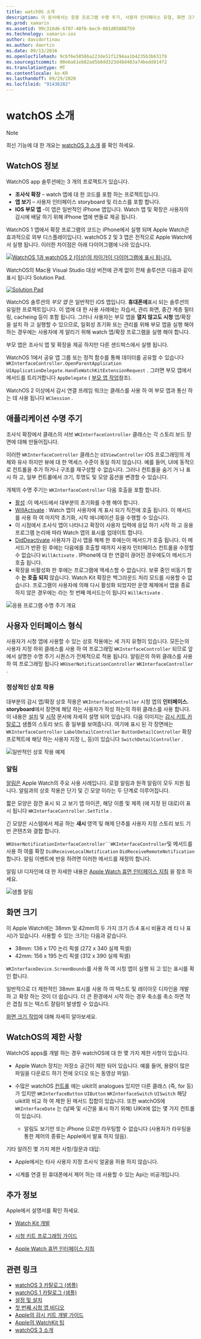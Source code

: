 ```yaml
---
title: watchOS 소개
description: 이 문서에서는 응용 프로그램 수명 주기, 사용자 인터페이스 유형, 화면 크기, 제한 사항 등에 대해 설명 하는 watchOS의 개요를 제공 합니다.
ms.prod: xamarin
ms.assetid: 99c316d6-6707-40f6-bec9-801d05888759
ms.technology: xamarin-ios
author: davidortinau
ms.author: daortin
ms.date: 09/13/2016
ms.openlocfilehash: 9cbf6e58586a223de51f1294aa1b4235b3b631f8
ms.sourcegitcommit: 00e6a61eb82ad5b0dd323d48d483a74bedd814f2
ms.translationtype: MT
ms.contentlocale: ko-KR
ms.lasthandoff: 09/29/2020
ms.locfileid: "91436282"
---
```

# <a name="introduction-to-watchos"></a>watchOS 소개

> [!NOTE]
> 최신 기능에 대 한 개요는 [watchOS 3 소개](~/ios/watchos/platform/introduction-to-watchos3/index.md) 를 확인 하세요.

## <a name="about-watchos"></a>WatchOS 정보

WatchOS app 솔루션에는 3 개의 프로젝트가 있습니다.

- **조사식 확장** – watch 앱에 대 한 코드를 포함 하는 프로젝트입니다.
- **앱 보기** – 사용자 인터페이스 storyboard 및 리소스를 포함 합니다.
- **IOS 부모 앱** -이 앱은 일반적인 iPhone 앱입니다. Watch 앱 및 확장은 사용자의 감시에 배달 하기 위해 iPhone 앱에 번들로 제공 됩니다.

WatchOS 1 앱에서 확장 프로그램의 코드는 iPhone에서 실행 되며 Apple Watch은 효과적으로 외부 디스플레이입니다. watchOS 2 및 3 앱은 전적으로 Apple Watch에서 실행 됩니다. 이러한 차이점은 아래 다이어그램에 나와 있습니다.

[![WatchOS 1과 watchOS 2 (이상)의 차이가이 다이어그램에 표시 됩니다.](intro-to-watchos-images/arch-sml.png)](intro-to-watchos-images/arch.png#lightbox)

WatchOS의 Mac용 Visual Studio 대상 버전에 관계 없이 전체 솔루션은 다음과 같이 표시 됩니다 Solution Pad.

[![Solution Pad](intro-to-watchos-images/projectstructure-sml.png)](intro-to-watchos-images/projectstructure.png#lightbox)

WatchOS 솔루션의 *부모 앱* 은 일반적인 iOS 앱입니다. **휴대폰에**표시 되는 솔루션의 유일한 프로젝트입니다. 이 앱에 대 한 사용 사례에는 자습서, 관리 화면, 중간 계층 필터링, cacheing 등이 포함 됩니다. 그러나 사용자는 부모 앱을 **열지 않고도 시청** 앱/확장을 설치 하 고 실행할 수 있으므로, 일회성 초기화 또는 관리를 위해 부모 앱을 실행 해야 하는 경우에는 사용자에 게 알리기 위해 watch 앱/확장 프로그램을 실행 해야 합니다.

부모 앱은 조사식 앱 및 확장을 제공 하지만 다른 샌드박스에서 실행 됩니다.

WatchOS 1에서 공유 앱 그룹 또는 정적 함수를 통해 데이터를 공유할 수 있습니다 `WKInterfaceController.OpenParentApplication` `UIApplicationDelegate.HandleWatchKitExtensionRequest` . 그러면 부모 앱에서 메서드를 트리거합니다 `AppDelegate` ( [부모 앱 작업](~/ios/watchos/app-fundamentals/parent-app.md)참조).

WatchOS 2 이상에서 감시 연결 프레임 워크는 클래스를 사용 하 여 부모 앱과 통신 하는 데 사용 됩니다 `WCSession` .

## <a name="application-lifecycle"></a>애플리케이션 수명 주기

조사식 확장에서 클래스의 서브 `WKInterfaceController` 클래스는 각 스토리 보드 장면에 대해 만들어집니다.

이러한 `WKInterfaceController` 클래스는 `UIViewController` iOS 프로그래밍의 개체와 유사 하지만 뷰에 대 한 액세스 수준이 동일 하지 않습니다.
예를 들어, UI에 동적으로 컨트롤을 추가 하거나 구조를 재구성할 수 없습니다.
그러나 컨트롤을 숨기 거 나 표시 하 고, 일부 컨트롤에서 크기, 투명도 및 모양 옵션을 변경할 수 있습니다.

개체의 수명 주기는 `WKInterfaceController` 다음 호출을 포함 합니다.

- [활성](xref:WatchKit.WKInterfaceController.Awake*) :이 메서드에서 대부분의 초기화를 수행 해야 합니다.
- [WillActivate](xref:WatchKit.WKInterfaceController.WillActivate) : Watch 앱이 사용자에 게 표시 되기 직전에 호출 됩니다. 이 메서드를 사용 하 여 마지막 초기화, 시작 애니메이션 등을 수행할 수 있습니다.
- 이 시점에서 조사식 앱이 나타나고 확장이 사용자 입력에 응답 하기 시작 하 고 응용 프로그램 논리에 따라 Watch 앱의 표시를 업데이트 합니다.
- [DidDeactivate](xref:WatchKit.WKInterfaceController.DidDeactivate) 사용자가 감시 앱을 해제 한 후에는이 메서드가 호출 됩니다. 이 메서드가 반환 된 후에는 다음에를 호출할 때까지 사용자 인터페이스 컨트롤을 수정할 수 없습니다 `WillActivate` . IPhone에 대 한 연결이 끊어진 경우에도이 메서드가 호출 됩니다.
- 확장을 비활성화 한 후에는 프로그램에 액세스할 수 없습니다. 보류 중인 비동기 함수 **는 호출 되지** 않습니다. Watch Kit 확장은 백그라운드 처리 모드를 사용할 수 없습니다. 프로그램이 사용자에 의해 다시 활성화 되었지만 운영 체제에서 앱을 종료 하지 않은 경우에는 라는 첫 번째 메서드는이 됩니다 `WillActivate` .

![응용 프로그램 수명 주기 개요](intro-to-watchos-images/wkinterfacecontrollerlifecycle.png)

## <a name="types-of-user-interface"></a>사용자 인터페이스 형식

사용자가 시청 앱에 사용할 수 있는 상호 작용에는 세 가지 유형이 있습니다.
모든는의 사용자 지정 하위 클래스를 사용 하 여 프로그래밍 `WKInterfaceController` 되므로 앞에서 설명한 수명 주기 시퀀스가 전체적으로 적용 됩니다. 알림은의 하위 클래스를 사용 하 여 프로그래밍 됩니다 `WKUserNotificationController` `WKInterfaceController` .

### <a name="normal-interaction"></a>정상적인 상호 작용

대부분의 감시 앱/확장 상호 작용은 `WKInterfaceController` 시청 앱의 **인터페이스. storyboard**에서 장면에 해당 하는 사용자가 작성 하는의 하위 클래스를 사용 합니다. 이 내용은 [설치](~/ios/watchos/get-started/installation.md) 및 [시작](~/ios/watchos/get-started/index.md) 문서에 자세히 설명 되어 있습니다.
다음 이미지는 [감시 키트 카탈로그](/samples/xamarin/ios-samples/watchos-watchkitcatalog) 샘플의 스토리 보드 중 일부를 보여줍니다. 여기에 표시 된 각 장면에는 `WKInterfaceController` `LabelDetailController` `ButtonDetailController` 확장 프로젝트에 해당 하는 사용자 지정 (,, 등)이 있습니다 `SwitchDetailController` .

![일반적인 상호 작용 예제](intro-to-watchos-images/scenes.png)

### <a name="notifications"></a>알림

[알림은](~/ios/watchos/platform/notifications.md) Apple Watch의 주요 사용 사례입니다. 로컬 알림과 원격 알림이 모두 지원 됩니다. 알림과의 상호 작용은 단기 및 긴 모양 이라는 두 단계로 이루어집니다.

짧은 모양은 잠깐 표시 되 고 보기 앱 아이콘, 해당 이름 및 제목 (에 지정 된 대로)이 표시 됩니다 `WKInterfaceController.SetTitle` .

긴 모양은 시스템에서 제공 하는 **섀시** 영역 및 해제 단추를 사용자 지정 스토리 보드 기반 콘텐츠와 결합 합니다.

`WKUserNotificationInterfaceController``WKInterfaceController`및 메서드를 사용 하 여를 확장 `DidReceiveLocalNotification` `DidReceiveRemoteNotification` 합니다.
알림 이벤트에 반응 하려면 이러한 메서드를 재정의 합니다.

알림 UI 디자인에 대 한 자세한 내용은 [Apple Watch 휴먼 인터페이스 지침](https://developer.apple.com/library/prerelease/ios/documentation/UserExperience/Conceptual/WatchHumanInterfaceGuidelines/Notifications.html#//apple_ref/doc/uid/TP40014992-CH20-SW1) 을 참조 하세요.

![샘플 알림](intro-to-watchos-images/notifications.png)

## <a name="screen-sizes"></a>화면 크기

이 Apple Watch에는 38mm 및 42mm의 두 가지 크기 (5:4 표시 비율과 레 티 나 표시)가 있습니다. 사용할 수 있는 크기는 다음과 같습니다.

- 38mm: 136 x 170 논리 픽셀 (272 x 340 실제 픽셀)
- 42mm: 156 x 195 논리 픽셀 (312 x 390 실제 픽셀)

`WKInterfaceDevice.ScreenBounds`를 사용 하 여 시청 앱이 실행 되 고 있는 표시를 확인 합니다.

일반적으로 더 제한적인 38mm 표시를 사용 하 여 텍스트 및 레이아웃 디자인을 개발 하 고 확장 하는 것이 더 쉽습니다.
더 큰 환경에서 시작 하는 경우 축소를 축소 하면 작은 겹침 또는 텍스트 잘림이 발생할 수 있습니다.

[화면 크기 작업](~/ios/watchos/app-fundamentals/screen-sizes.md)에 대해 자세히 알아보세요.

## <a name="limitations-of-watchos"></a>WatchOS의 제한 사항

WatchOS apps를 개발 하는 경우 watchOS에 대 한 몇 가지 제한 사항이 있습니다.

- Apple Watch 장치는 저장소 공간이 제한 되어 있습니다. 예를 들어, 용량이 많은 파일을 다운로드 하기 전에 오디오 또는 동영상 파일).

- 수많은 watchOS [컨트롤](~/ios/watchos/user-interface/index.md) 에는 uikit의 analogues 있지만 다른 클래스 (즉, for 등)가 있지만 `WKInterfaceButton` `UIButton` `WKInterfaceSwitch` `UISwitch` 해당 uikit와 비교 하 여 제한 된 메서드 집합이 있습니다. 또한 watchOS에 `WKInterfaceDate` 는 (날짜 및 시간을 표시 하기 위해) UIKit에 없는 몇 가지 컨트롤이 있습니다.

  - 알림도 보기만 또는 iPhone 으로만 라우팅할 수 없습니다 (사용자가 라우팅을 통한 제어의 종류는 Apple에서 발표 하지 않음).

기타 알려진 몇 가지 제한 사항/질문과 대답:

- Apple에서는 타사 사용자 지정 조사식 얼굴을 허용 하지 않습니다.

- 시계를 연결 된 휴대폰에서 제어 하는 데 사용할 수 있는 Api는 비공개입니다.

## <a name="further-reading"></a>추가 정보

Apple에서 설명서를 확인 하세요.

- [Watch Kit 개발](https://developer.apple.com/library/prerelease/ios/documentation/General/Conceptual/WatchKitProgrammingGuide/index.html#//apple_ref/doc/uid/TP40014969-CH8-SW1)

- [시청 키트 프로그래밍 가이드](https://developer.apple.com/library/prerelease/ios/documentation/General/Conceptual/WatchKitProgrammingGuide/DesigningaWatchKitApp.html)

- [Apple Watch 휴먼 인터페이스 지침](https://developer.apple.com/library/prerelease/ios/documentation/UserExperience/Conceptual/WatchHumanInterfaceGuidelines/index.html#//apple_ref/doc/uid/TP40014992-CH3-SW1)

## <a name="related-links"></a>관련 링크

- [watchOS 3 카탈로그 (샘플)](/samples/xamarin/ios-samples/watchos-watchkitcatalog)
- [watchOS 1 카탈로그 (샘플)](/samples/xamarin/ios-samples/watchos-watchkitcatalog)
- [설정 및 설치](~/ios/watchos/get-started/installation.md)
- [첫 번째 시청 앱 비디오](https://blog.xamarin.com/your-first-watch-kit-app/)
- [Apple의 감시 키트 개발 가이드](https://developer.apple.com/library/prerelease/ios/documentation/General/Conceptual/WatchKitProgrammingGuide/index.html)
- [Apple의 WatchKit 팁](https://developer.apple.com/watchkit/tips/)
- [watchOS 3 소개](~/ios/watchos/platform/introduction-to-watchos3/index.md)